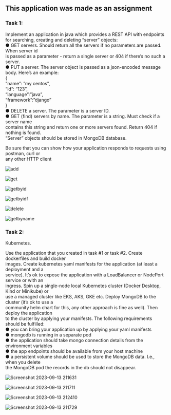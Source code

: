 ## This application was made as an assignment


### Task 1:

Implement an application in java which provides a REST API with endpoints for searching,
creating and deleting “server” objects:  
  ● GET servers. Should return all the servers if no parameters are passed. When server id  
    is passed as a parameter - return a single server or 404 if there’s no such a server.  
  ● PUT a server. The server object is passed as a json-encoded message body. Here’s an example:  
    {  
      “name”: ”my centos”,  
      “id”: “123”,  
      “language”:”java”,  
      “framework”:”django”  
    }  
  ● DELETE a server. The parameter is a server ID.  
  ● GET (find) servers by name. The parameter is a string. Must check if a server name  
    contains this string and return one or more servers found. Return 404 if nothing is found.  
    “Server” objects should be stored in MongoDB database.  
  
Be sure that you can show how your application responds to requests using postman, curl or  
any other HTTP client  

![add](https://github.com/pal-akash/springboot-kaiburr-application/assets/108969268/fb0f9b64-d3cd-4cef-9e49-b7f70c6638a4)  
  
![get](https://github.com/pal-akash/springboot-kaiburr-application/assets/108969268/1786aa96-0f62-4d5a-9d65-671c0d8fd3de)  
  
![getbyid](https://github.com/pal-akash/springboot-kaiburr-application/assets/108969268/348f25a1-723c-4453-a06a-7ba92e90db84)  
  
![getbyidf](https://github.com/pal-akash/springboot-kaiburr-application/assets/108969268/a21dc64c-d2cb-4037-9262-e2fff29066f3)  
  
![delete](https://github.com/pal-akash/springboot-kaiburr-application/assets/108969268/2427a612-bb75-491b-8773-2b61e075dfdc)  
  
![getbyname](https://github.com/pal-akash/springboot-kaiburr-application/assets/108969268/1e1495b3-2e6f-49ea-bf49-6c646ae10a47)  

### Task 2:

Kubernetes.

  Use the application that you created in task #1 or task #2. Create dockerfiles and build docker  
  images. Create kubernetes yaml manifests for the application (at least a deployment and a  
  service). It’s ok to expose the application with a LoadBalancer or NodePort service or with an  
  ingress. Spin up a single-node local Kubernetes cluster (Docker Desktop, Kind or Minikube) or  
  use a managed cluster like EKS, AKS, GKE etc. Deploy MongoDB to the cluster (it’s ok to use a  
  community helm chart for this, any other approach is fine as well). Then deploy the application  
  to the cluster by applying your manifests. The following requirements should be fulfilled:  
    ● you can bring your application up by applying your yaml manifests  
    ● mongodb is running in a separate pod  
    ● the application should take mongo connection details from the environment variables  
    ● the app endpoints should be available from your host machine  
    ● a persistent volume should be used to store the MongoDB data. I.e., when you delete  
      the MongoDB pod the records in the db should not disappear.  


![Screenshot 2023-09-13 211631](https://github.com/pal-akash/springboot-kaiburr-application/assets/108969268/e3537d85-2063-4caf-9811-9178bd2b93d2)  
  
![Screenshot 2023-09-13 211711](https://github.com/pal-akash/springboot-kaiburr-application/assets/108969268/28674e59-a3c3-45d9-895f-0ebea4266c11)
  
![Screenshot 2023-09-13 212410](https://github.com/pal-akash/springboot-kaiburr-application/assets/108969268/f69f5fd2-c9a3-4e98-9185-0eff3c1c5b90)
  
![Screenshot 2023-09-13 211729](https://github.com/pal-akash/springboot-kaiburr-application/assets/108969268/7f5c137d-090e-4e97-b773-84fb0cba9e51)



